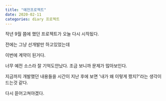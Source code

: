 ```yaml
---
title: "예전프로젝트"
date: 2020-02-11
categories: diary 프로젝트
---
```

작년 9월 쯤에 했던 프로젝트가 오늘 다시 시작됬다.

전에는 그냥 선개발만 하고있었는데

이번에 계약이 된거다.

너무 예전 소스라 잘 기억도안났다. 조금 보니까 문제가 많아보인다.

지금까지 개발했던 내용들을 시간이 지난 후에 보면 '내가 왜 이렇게 짰지?'라는 생각이 드는것 같다.

다시 뜯어고쳐야겠다.
